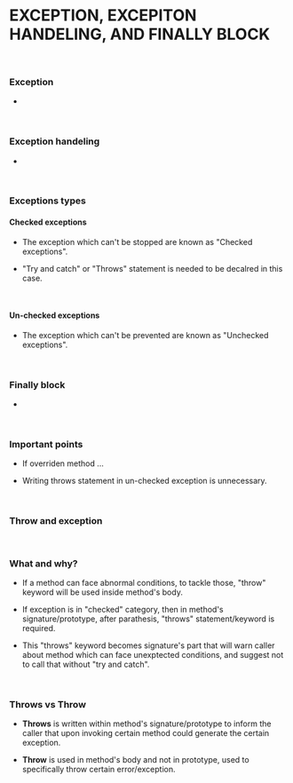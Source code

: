 # **EXCEPTION, EXCEPITON HANDELING, AND FINALLY BLOCK**

<br>

### **Exception**

+ 

<br>

### **Exception handeling**

+ 

<br>

### **Exceptions types**

  #### **Checked exceptions**

  + The exception which can't be stopped are known as "Checked exceptions".

  + "Try and catch" or "Throws" statement is needed to be decalred in this case.

  <br>

  #### **Un-checked exceptions**

  + The exception which can't be prevented are known as "Unchecked exceptions".

<br>

### **Finally block**

+ 

<br>

### **Important points**

+ If overriden method ...

+ Writing throws statement in un-checked exception is unnecessary.

<br>

### **Throw and exception**

<br>

### **What and why?**

+ If a method can face abnormal conditions, to tackle those, "throw" keyword will be used inside method's body.

+ If exception is in "checked" category, then in method's signature/prototype, after parathesis, "throws" statement/keyword is required.

+ This "throws" keyword becomes signature's part that will warn caller about method which can face unexptected conditions, and suggest not to call that without "try and catch".

<br>

### **Throws vs Throw**

+ **Throws** is written within method's signature/prototype to inform the caller that upon invoking certain method could generate the certain exception.

+ **Throw** is used in method's body and not in prototype, used to specifically throw certain error/exception.
